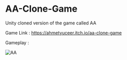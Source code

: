 # AA-Clone-Game
Unity cloned version of the game called AA

Game Link : https://ahmetyuceer.itch.io/aa-clone-game

Gameplay :

![AA](https://github.com/AhmetYuceer/AA-Clone-Game-/assets/93636472/b6e03c95-3b59-4c2d-9a0d-c45006362508)
